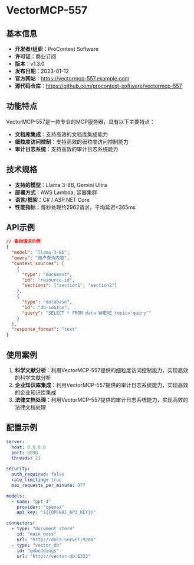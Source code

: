# VectorMCP-557

## 基本信息

- **开发者/组织**：ProContext Software
- **许可证**：商业订阅
- **版本**：v1.3.0
- **发布日期**：2023-01-12
- **官方网站**：https://vectormcp-557.example.com
- **源代码仓库**：https://github.com/procontext-software/vectormcp-557

## 功能特点

VectorMCP-557是一款专业的MCP服务器，具有以下主要特点：

- **文档库集成**：支持高效的文档库集成能力
- **细粒度访问控制**：支持高效的细粒度访问控制能力
- **审计日志系统**：支持高效的审计日志系统能力


## 技术规格

- **支持的模型**：Llama 3-8B, Gemini Ultra
- **部署方式**：AWS Lambda, 容器集群
- **语言/框架**：C# / ASP.NET Core
- **性能指标**：每秒处理约2962请求，平均延迟<365ms

## API示例

```json
// 查询请求示例
{
  "model": "llama-3-8b",
  "query": "用户查询内容",
  "context_sources": [
    {
      "type": "document",
      "id": "resource-id",
      "sections": ["section1", "section2"]
    },
    {
      "type": "database",
      "id": "db-source",
      "query": "SELECT * FROM data WHERE topic='query'"
    }
  ],
  "response_format": "text"
}
```

## 使用案例

1. **科学文献分析**：利用VectorMCP-557提供的细粒度访问控制能力，实现高效的科学文献分析
2. **企业知识库集成**：利用VectorMCP-557提供的审计日志系统能力，实现高效的企业知识库集成
3. **法律文档处理**：利用VectorMCP-557提供的审计日志系统能力，实现高效的法律文档处理


## 配置示例

```yaml
server:
  host: 0.0.0.0
  port: 8898
  threads: 21

security:
  auth_required: false
  rate_limiting: true
  max_requests_per_minute: 977

models:
  - name: "gpt-4"
    provider: "openai"
    api_key: "${{OPENAI_API_KEY}}"

connectors:
  - type: "document_store"
    id: "main_docs"
    url: "http://docs-server:9200"
  - type: "vector_db"
    id: "embeddings"
    url: "http://vector-db:6333"
```